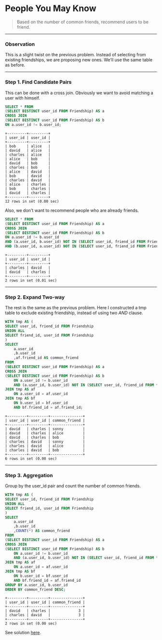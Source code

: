 # People You May Know
> Based on the number of common friends, recommend users to be friend.

___
### Observation
This is a slight twist on the previous problem. Instead of selecting from existing friendships, we are proposing new ones. We'll use the same table as before.

___
### Step 1. Find Candidate Pairs
This can be done with a cross join. Obviously we want to avoid matching a user with himself.

```sql
SELECT * FROM
(SELECT DISTINCT user_id FROM Friendship) AS a
CROSS JOIN
(SELECT DISTINCT user_id FROM Friendship) AS b
ON a.user_id != b.user_id;
```
```
+---------+---------+
| user_id | user_id |
+---------+---------+
| bob     | alice   |
| david   | alice   |
| charles | alice   |
| alice   | bob     |
| david   | bob     |
| charles | bob     |
| alice   | david   |
| bob     | david   |
| charles | david   |
| alice   | charles |
| bob     | charles |
| david   | charles |
+---------+---------+
12 rows in set (0.00 sec)
```

Also, we don't want to recommend people who are already friends.

```sql
SELECT * FROM
(SELECT DISTINCT user_id FROM Friendship) AS a
CROSS JOIN
(SELECT DISTINCT user_id FROM Friendship) AS b
ON a.user_id != b.user_id
AND (a.user_id, b.user_id) NOT IN (SELECT user_id, friend_id FROM Friendship)
AND (b.user_id, a.user_id) NOT IN (SELECT user_id, friend_id FROM Friendship);
```
```
+---------+---------+
| user_id | user_id |
+---------+---------+
| charles | david   |
| david   | charles |
+---------+---------+
2 rows in set (0.01 sec)
```

___
### Step 2. Expand Two-way
The rest is the same as the previous problem. Here I constructed a tmp table to exclude existing friendship, instead of using two *AND* clause.
```sql
WITH tmp AS (
SELECT user_id, friend_id FROM Friendship
UNION ALL
SELECT friend_id, user_id FROM Friendship
)
SELECT 
	a.user_id
	,b.user_id
	,af.friend_id AS common_friend
FROM
(SELECT DISTINCT user_id FROM Friendship) AS a
CROSS JOIN
(SELECT DISTINCT user_id FROM Friendship) AS b
	ON a.user_id != b.user_id
	AND (a.user_id, b.user_id) NOT IN (SELECT user_id, friend_id FROM tmp)
JOIN tmp AS af
	ON a.user_id = af.user_id
JOIN tmp AS bf
	ON b.user_id = bf.user_id
	AND bf.friend_id = af.friend_id;
```
```
+---------+---------+---------------+
| user_id | user_id | common_friend |
+---------+---------+---------------+
| david   | charles | sonny         |
| david   | charles | alice         |
| david   | charles | bob           |
| charles | david   | sonny         |
| charles | david   | alice         |
| charles | david   | bob           |
+---------+---------+---------------+
6 rows in set (0.00 sec)
```

___
### Step 3. Aggregation
Group by the user_id pair and count the number of common friends. 

```sql
WITH tmp AS (
SELECT user_id, friend_id FROM Friendship
UNION ALL
SELECT friend_id, user_id FROM Friendship
)
SELECT 
	a.user_id
	,b.user_id
	,COUNT(*) AS common_friend
FROM
(SELECT DISTINCT user_id FROM Friendship) AS a
CROSS JOIN
(SELECT DISTINCT user_id FROM Friendship) AS b
	ON a.user_id != b.user_id
	AND (a.user_id, b.user_id) NOT IN (SELECT user_id, friend_id FROM tmp)
JOIN tmp AS af
	ON a.user_id = af.user_id
JOIN tmp AS bf
	ON b.user_id = bf.user_id
	AND bf.friend_id = af.friend_id
GROUP BY a.user_id, b.user_id
ORDER BY common_friend DESC;
```
```
+---------+---------+---------------+
| user_id | user_id | common_friend |
+---------+---------+---------------+
| david   | charles |             3 |
| charles | david   |             3 |
+---------+---------+---------------+
2 rows in set (0.00 sec)
```

See solution [here](solution.sql).